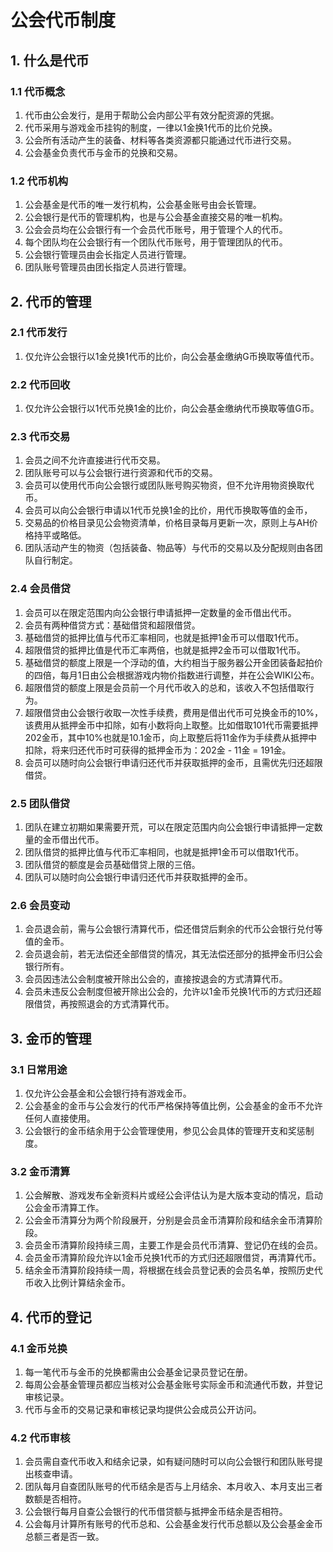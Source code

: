 # 公会代币制度

## 1. 什么是代币

### 1.1 代币概念

1. 代币由公会发行，是用于帮助公会内部公平有效分配资源的凭据。
2. 代币采用与游戏金币挂钩的制度，一律以1金换1代币的比价兑换。
3. 公会所有活动产生的装备、材料等各类资源都只能通过代币进行交易。
4. 公会基金负责代币与金币的兑换和交易。

### 1.2 代币机构

1. 公会基金是代币的唯一发行机构，公会基金账号由会长管理。
2. 公会银行是代币的管理机构，也是与公会基金直接交易的唯一机构。
3. 公会会员均在公会银行有一个会员代币账号，用于管理个人的代币。
4. 每个团队均在公会银行有一个团队代币账号，用于管理团队的代币。
5. 公会银行管理员由会长指定人员进行管理。
6. 团队账号管理员由团长指定人员进行管理。

## 2. 代币的管理

### 2.1 代币发行

1. 仅允许公会银行以1金兑换1代币的比价，向公会基金缴纳G币换取等值代币。

### 2.2 代币回收

1. 仅允许公会银行以1代币兑换1金的比价，向公会基金缴纳代币换取等值G币。

### 2.3 代币交易

1. 会员之间不允许直接进行代币交易。
2. 团队账号可以与公会银行进行资源和代币的交易。
3. 会员可以使用代币向公会银行或团队账号购买物资，但不允许用物资换取代币。
4. 会员可以向公会银行申请以1代币兑换1金的比价，用代币换取等值的金币，
5. 交易品的价格目录见公会物资清单，价格目录每月更新一次，原则上与AH价格持平或略低。
6. 团队活动产生的物资（包括装备、物品等）与代币的交易以及分配规则由各团队自行制定。

### 2.4 会员借贷

1. 会员可以在限定范围内向公会银行申请抵押一定数量的金币借出代币。
2. 会员有两种借贷方式：基础借贷和超限借贷。
3. 基础借贷的抵押比值与代币汇率相同，也就是抵押1金币可以借取1代币。
4. 超限借贷的抵押比值是代币汇率两倍，也就是抵押2金币可以借取1代币。
5. 基础借贷的额度上限是一个浮动的值，大约相当于服务器公开金团装备起拍价的四倍，每月1日由公会根据游戏内物价指数进行调整，并在公会WIKI公布。
6. 超限借贷的额度上限是会员前一个月代币收入的总和，该收入不包括借取行为。
7. 超限借贷由公会银行收取一次性手续费，费用是借出代币可兑换金币的10%，该费用从抵押金币中扣除，如有小数将向上取整。比如借取101代币需要抵押202金币，其中10%也就是10.1金币，向上取整后将11金作为手续费从抵押中扣除，将来归还代币时可获得的抵押金币为：202金 - 11金 = 191金。
8. 会员可以随时向公会银行申请归还代币并获取抵押的金币，且需优先归还超限借贷。

### 2.5 团队借贷

1. 团队在建立初期如果需要开荒，可以在限定范围内向公会银行申请抵押一定数量的金币借出代币。
2. 团队借贷的抵押比值与代币汇率相同，也就是抵押1金币可以借取1代币。
3. 团队借贷的额度是会员基础借贷上限的三倍。
4. 团队可以随时向公会银行申请归还代币并获取抵押的金币。

### 2.6 会员变动

1. 会员退会前，需与公会银行清算代币，偿还借贷后剩余的代币公会银行兑付等值的金币。
2. 会员退会前，若无法偿还全部借贷的情况，其无法偿还部分的抵押金币归公会银行所有。
3. 会员因违法公会制度被开除出公会的，直接按退会的方式清算代币。
4. 会员未违反公会制度但被开除出公会的，允许以1金币兑换1代币的方式归还超限借贷，再按照退会的方式清算代币。

## 3. 金币的管理

### 3.1 日常用途

1. 仅允许公会基金和公会银行持有游戏金币。
2. 公会基金的金币与公会发行的代币严格保持等值比例，公会基金的金币不允许任何人直接使用。
3. 公会银行的金币结余用于公会管理使用，参见公会具体的管理开支和奖惩制度。

### 3.2 金币清算

1. 公会解散、游戏发布全新资料片或经公会评估认为是大版本变动的情况，启动公会金币清算工作。
2. 公会金币清算分为两个阶段展开，分别是会员金币清算阶段和结余金币清算阶段。
3. 会员金币清算阶段持续三周，主要工作是会员代币清算、登记仍在线的会员。
4. 会员金币清算阶段允许以1金币兑换1代币的方式归还超限借贷，再清算代币。
5. 结余金币清算阶段持续一周，将根据在线会员登记表的会员名单，按照历史代币收入比例计算结余金币。

## 4. 代币的登记

### 4.1 金币兑换

1. 每一笔代币与金币的兑换都需由公会基金记录员登记在册。
2. 每周公会基金管理员都应当核对公会基金账号实际金币和流通代币数，并登记审核记录。
3. 代币与金币的交易记录和审核记录均提供公会成员公开访问。

### 4.2 代币审核

1. 会员需自查代币收入和结余记录，如有疑问随时可以向公会银行和团队账号提出核查申请。
2. 团队每月自查团队账号的代币结余是否与上月结余、本月收入、本月支出三者数额是否相符。
3. 公会银行每月自查公会银行的代币借贷额与抵押金币结余是否相符。
4. 公会每月计算所有账号的代币总和、公会基金发行代币总额以及公会基金金币总额三者是否一致。